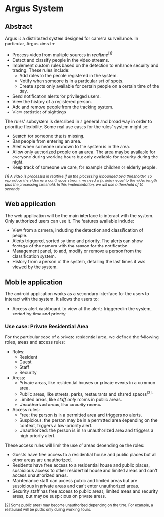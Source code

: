 # Argus System

## Abstract

Argus is a distributed system designed for camera surveillance. In particular, Argus aims to:
- Process video from multiple sources in _realtime_<sup>[1]<sup>.
- Detect and classify people in the video streams.
- Implement custom rules based on the detection to enhance security and tracing. These rules
include:
  - Add roles to the people registered in the system.
  - Notify when someone is in a particular set of spots.
  - Create spots only available for certain people on a certain time of the day.
- Send notification alerts for privileged users.
- View the history of a registered person.
- Add and remove people from the tracking system.
- View statistics of sightings

The rules' subsystem is described in a general and broad way in order to prioritize flexibility.
Some real use cases for the rules' system might be:
  - Search for someone that is missing.
  - Ban people from entering an area.
  - Alert when someone unknown to the system is in the area.
  - Allow only authorized people on an area. The area may be available for everyone during working
  hours but only available for security during the night.
  - Keep track of someone we care, for example children or elderly people.

<sup>_[1] A video is processed in realtime if all the processing is bounded by a threshold P. To
reproduce the video as a continuous stream, we need a fix delay equal to the video length plus the
processing threshold. In this implementation, we will use a threshold of 10 seconds._<sup>

## Web application

The web application will be the main interface to interact with the system. Only authorized users 
can use it. The features available include:
- View from a camera, including the detection and classification of people.
- Alerts triggered, sorted by time and priority. The alerts can show footage of the camera with the
reason for the notification.
- Management panel, to add, modify or remove a person from the classification system.
- History from a person of the system, detailing the last times it was viewed by the system.

## Mobile application

The android application works as a secondary interface for the users to interact with the system.
It allows the users to:
- Access alert dashboard, to view all the alerts triggered in the system, sorted by 
time and priority.

### Use case: Private Residential Area

For the particular case of a private residential area, we defined the following roles, 
areas and access rules:

- Roles:
  - Resident
  - Guest
  - Staff
  - Security
- Areas:
  - Private areas, like residential houses or private events in a common area.
  - Public areas, like streets, parks, restaurants and shared spaces<sup>[2].
  - Limited areas, like _staff only_ rooms in public areas.
  - Unauthorized areas, like security rooms.
- Access rules:
  - Free: the person is in a permitted area and triggers no alerts.
  - Suspicious: the person may be in a permitted area depending on the context,
triggers a low-priority alert.
  - Unauthorized: the person is in an unauthorized area and triggers a high 
priority alert.

These access rules will limit the use of areas depending on the roles:
  - Guests have free access to a residential house and public places but all other areas are 
unauthorized.
  - Residents have free access to a residential house and public places, suspicious access to other
residential house and limited areas and can't access unauthorized areas.
  - Maintenance staff can access public and limited areas but are suspicious in private areas and
can't enter unauthorized areas.
  - Security staff has free access to public areas, limited areas and security areas, but may be
suspicious on private areas.

<sup>[2] Some public areas may become unauthorized depending on the time. For example,
a restaurant will be public only during working hours.<sup>
